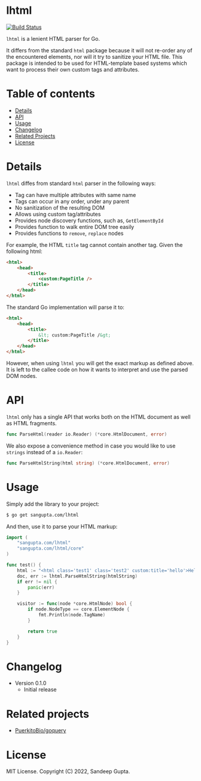 # lhtml

[![Build Status](https://github.com/sangupta/lhtml/actions/workflows/unittest.yml/badge.svg?branch=main)](https://github.com/sangupta/lhtml/actions)

`lhtml` is a lenient HTML parser for Go. 

It differs from the standard `html` package because it will not re-order 
any of the encountered elements, nor will it try to sanitize your HTML 
file. This package is intended to be used for HTML-template based systems 
which want to process their own custom tags and attributes.

# Table of contents

* [Details](#details)
* [API](#api)
* [Usage](#usage)
* [Changelog](#changelog)
* [Related Projects](#related-projects)
* [License](#license)

# Details

`lhtml` diffes from standard `html` parser in the following ways:

* Tag can have multiple attributes with same name
* Tags can occur in any order, under any parent
* No sanitization of the resulting DOM
* Allows using custom tag/attributes
* Provides node discovery functions, such as, `GetElementById`
* Provides function to walk entire DOM tree easily
* Provides functions to `remove`, `replace` nodes

For example, the HTML `title` tag cannot contain another tag. Given the
following html:

```html
<html>
    <head>
        <title>
            <custom:PageTitle />
        </title>
    </head>
</html>
```

The standard Go implementation will parse it to:

```html
<html>
    <head>
        <title>
            &lt; custom:PageTitle /&gt;
        </title>
    </head>
</html>
```

However, when using `lhtml` you will get the exact markup as defined
above. It is left to the callee code on how it wants to interpret and
use the parsed DOM nodes.

# API

`lhtml` only has a single API that works both on the HTML document as
well as HTML fragments. 

```go
func ParseHtml(reader io.Reader) (*core.HtmlDocument, error)
```

We also expose a convenience method in case you would like to use `strings`
instead of a `io.Reader`:

```go
func ParseHtmlString(html string) (*core.HtmlDocument, error)
```

# Usage

Simply add the library to your project:

```sh
$ go get sangupta.com/lhtml
```

And then, use it to parse your HTML markup:

```go
import (
    "sangupta.com/lhtml"
    "sangupta.com/lhtml/core"
)

func test() {
    html := "<html class='test1' class='test2' custom:title='hello'>Hello World <custom:PageBody /></html>"
    doc, err := lhtml.ParseHtmlString(htmlString)
    if err != nil {
        panic(err)
    }

    visitor := func(node *core.HtmlNode) bool {
        if node.NodeType == core.ElementNode {
            fmt.Println(node.TagName)
        }

        return true
    }
}
```

# Changelog

* Version 0.1.0
  - Initial release

# Related projects

* [PuerkitoBio/goquery](https://github.com/PuerkitoBio/goquery)

# License

MIT License. Copyright (C) 2022, Sandeep Gupta.
